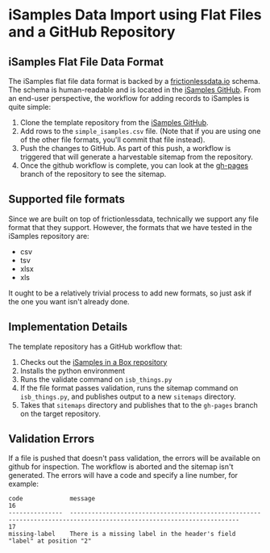 # iSamples Data Import using Flat Files and a GitHub Repository

## iSamples Flat File Data Format

The iSamples flat file data format is backed by a [frictionlessdata.io](https://frictionlessdata.io) schema.  The schema is human-readable and is located in the [iSamples GitHub](https://github.com/isamplesorg/isamples_inabox/blob/develop/isb_lib/data_import/isamples_simple_schema.json).  From an end-user perspective, the workflow for adding records to iSamples is quite simple:

1. Clone the template repository from the [iSamples GitHub](https://github.com/isamplesorg/csv_import_test).
2. Add rows to the `simple_isamples.csv` file. (Note that if you are using one of the other file formats, you'll commit that file instead).
3. Push the changes to GitHub.  As part of this push, a workflow is triggered that will generate a harvestable sitemap from the repository.
4. Once the github workflow is complete, you can look at the [gh-pages](https://github.com/isamplesorg/csv_import_test/tree/gh-pages) branch of the repository to see the sitemap.

## Supported file formats

Since we are built on top of frictionlessdata, technically we support any file format that they support.  However, the formats that we have tested in the iSamples repository are:

- csv
- tsv
- xlsx
- xls

It ought to be a relatively trivial process to add new formats, so just ask if the one you want isn't already done.

## Implementation Details

The template repository has a GitHub workflow that:

1. Checks out the [iSamples in a Box repository](https://github.com/isamplesorg/isamples_inabox)
2. Installs the python environment
3. Runs the validate command on `isb_things.py`
4. If the file format passes validation, runs the sitemap command on `isb_things.py`, and publishes output to a new `sitemaps` directory.
5. Takes that `sitemaps` directory and publishes that to the `gh-pages` branch on the target repository.

## Validation Errors

If a file is pushed that doesn't pass validation, the errors will be available on github for inspection.  The workflow is aborted and the sitemap isn't generated.  The errors will have a code and specify a line number, for example:

```
code             message
16
---------------  ---------------------------------------------------------------------------------------------------------------------
17
missing-label    There is a missing label in the header's field "label" at position "2"
```